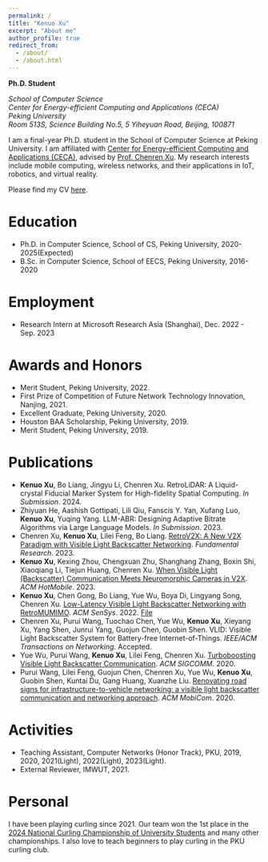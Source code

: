 ```yaml
---
permalink: /
title: "Kenuo Xu"
excerpt: "About me"
author_profile: true
redirect_from: 
  - /about/
  - /about.html
---
```


**Ph.D. Student**

*School of Computer Science*  
*Center for Energy-efficient Computing and Applications (CECA)*  
*Peking University*  
*Room 513S, Science Building No.5, 5 Yiheyuan Road, Beijing, 100871*

I am a final-year Ph.D. student in the School of Computer Science at Peking University. I am affiliated with [Center for Energy-efficient Computing and Applications (CECA)](https://ceca.pku.edu.cn/), advised by [Prof. Chenren Xu](https://soar.group/chenren/). My research interests include mobile computing, wireless networks, and their applications in IoT, robotics, and virtual reality.

Please find my CV [here](/files/cv.pdf).

Education
======
* Ph.D. in Computer Science, School of CS, Peking University, 2020-2025(Expected)
* B.Sc. in Computer Science, School of EECS, Peking University, 2016-2020  

Employment
======
* Research Intern at Microsoft Research Asia (Shanghai), Dec. 2022 - Sep. 2023

Awards and Honors
======
* Merit Student, Peking University, 2022. 
* First Prize of Competition of Future Network Technology Innovation, Nanjing, 2021.  
* Excellent Graduate, Peking University, 2020.  
* Houston BAA Scholarship, Peking University, 2019.  
* Merit Student, Peking University, 2019.  

Publications
======
* **Kenuo Xu**, Bo Liang, Jingyu Li, Chenren Xu. RetroLiDAR: A Liquid-crystal Fiducial Marker System for High-fidelity Spatial Computing. *In Submission*. 2024.
* Zhiyuan He, Aashish Gottipati, Lili Qiu, Fanscis Y. Yan, Xufang Luo, **Kenuo Xu**, Yuqing Yang. LLM-ABR: Designing Adaptive Bitrate Algorithms via Large Language Models. *In Submission*. 2023.
* Chenren Xu, **Kenuo Xu**, Lilei Feng, Bo Liang. [RetroV2X: A New V2X Paradigm with Visible Light Backscatter Networking](https://doi.org/10.1016/j.fmre.2022.01.038). *Fundamental Research*. 2023.  
* **Kenuo Xu**, Kexing Zhou, Chengxuan Zhu, Shanghang Zhang, Boxin Shi, Xiaoqiang Li, Tiejun Huang, Chenren Xu. [When Visible Light (Backscatter) Communication Meets Neuromorphic Cameras in V2X](https://doi.org/10.1145/3572864.3580333). *ACM HotMobile*. 2023. 
* **Kenuo Xu**, Chen Gong, Bo Liang, Yue Wu, Boya Di, Lingyang Song, Chenren Xu. [Low-Latency Visible Light Backscatter Networking with RetroMUMIMO](https://doi.org/10.1145/3560905.3568507). *ACM SenSys*. 2022. [File](/files/retromumimo.pdf)
* Chenren Xu, Purui Wang, Tuochao Chen, Yue Wu, **Kenuo Xu**, Xieyang Xu, Yang Shen, Junrui Yang, Guojun Chen, Guobin Shen. VLID: Visible Light Backscatter System for Battery-free Internet-of-Things. *IEEE/ACM Transactions on Networking*. Accepted.  
* Yue Wu, Purui Wang, **Kenuo Xu**, Lilei Feng, Chenren Xu. [Turboboosting Visible Light Backscatter Communication](https://doi.org/10.1145/3387514.3406229). *ACM SIGCOMM*. 2020.  
* Purui Wang, Lilei Feng, Guojun Chen, Chenren Xu, Yue Wu, **Kenuo Xu**, Guobin Shen, Kuntai Du, Gang Huang, Xuanzhe Liu. [Renovating road signs for infrastructure-to-vehicle networking: a visible light backscatter communication and networking approach](https://doi.org/10.1145/3372224.3380883). *ACM MobiCom*. 2020.  

Activities
======
* Teaching Assistant, Computer Networks (Honor Track), PKU, 2019, 2020, 2021(Light), 2022(Light), 2023(Light).
* External Reviewer, IMWUT, 2021.  

Personal
======
I have been playing curling since 2021. Our team won the 1st place in the [2024 National Curling Championship of University Students](/images/curling2024.jpg) and many other championships. I also love to teach beginners to play curling in the PKU curling club.
